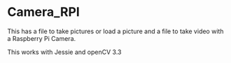 # Camera_RPI
This has a file to take pictures or load a picture and a file to take video with a Raspberry Pi Camera.  

This works with Jessie and openCV 3.3
